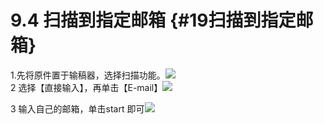 # 9.4 扫描到指定邮箱 {#19扫描到指定邮箱}

1.先将原件置于输稿器，选择扫描功能。![](https://ws2.sinaimg.cn/large/006tNc79ly1fj30qrdpjaj31c20jnmzf.jpg)2 选择【直接输入】，再单击【E-mail】![](https://ws3.sinaimg.cn/large/006tNc79ly1fj30qykp2hj31c20l8q63.jpg)

3 输入自己的邮箱，单击start 即可![](https://ws1.sinaimg.cn/large/006tNc79ly1fj30r8wblwj31c20j5die.jpg)


